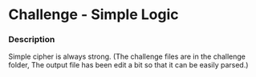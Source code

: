 # Challenge - Simple Logic

### Description

Simple cipher is always strong. (The challenge files are in the challenge folder, The output file has been edit a bit so that it can be easily parsed.)

